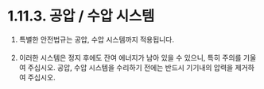﻿# 1.11.3. 공압 / 수압 시스템

<ol style="list-style-type:decimal" start="1">
    <li>
      특별한 안전법규는 공압, 수압 시스템까지 적용됩니다.  
    </li>	<br>
    <li>
      이러한 시스템은 정지 후에도 잔여 에너지가 남아 있을 수 있으니, 특히 주의를 기울여 주십시오. 공압, 수압 시스템을 수리하기 전에는 반드시 기기내의 압력을 제거하여 주십시오.  
    </li><br>
</ol>